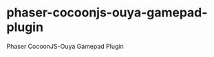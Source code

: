 phaser-cocoonjs-ouya-gamepad-plugin
===================================

Phaser CocoonJS-Ouya Gamepad Plugin
